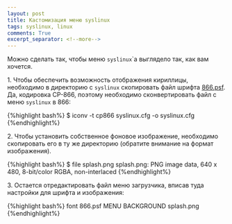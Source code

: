 ```yaml
---
layout: post
title: Кастомизация меню syslinux
tags: syslinux, linux
comments: True
excerpt_separator: <!--more-->
---
```


Можно сделать так, чтобы меню `syslinux`\`а выглядело так, как вам хочется.

<!--more-->

1\. Чтобы обеспечить возможность отображения кириллицы, необходимо в директорию с `syslinux` скопировать файл шрифта [866.psf](files/866.psf). Да, кодировка CP-866, поэтому необходимо сконвертировать файл с меню `syslinux` в 866:

 {%highlight bash%}
 $ iconv -t cp866 syslinux.cfg -o syslinux.cfg
 {%endhighlight%}

2\. Чтобы установить собственное фоновое изображение, необходимо скопировать его в ту же директорию (обратите внимание на формат изображения).

 {%highlight bash%}
 $ file splash.png
  splash.png: PNG image data, 640 x 480, 8-bit/color RGBA, non-interlaced
 {%endhighlight%}

3\. Остается отредактировать файл меню загрузчика, вписав туда настройки для шрифта и изображения:

 {%highlight bash%}
  font 866.psf
  MENU BACKGROUND splash.png
 {%endhighlight%}
